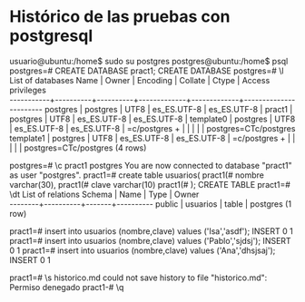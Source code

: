 # Histórico de las pruebas con postgresql

usuario@ubuntu:/home$ sudo su postgres
postgres@ubuntu:/home$ psql
postgres=# CREATE DATABASE pract1;
CREATE DATABASE
postgres=# \l
                                  List of databases
   Name    |  Owner   | Encoding |   Collate   |    Ctype    |   Access privileges   
-----------+----------+----------+-------------+-------------+-----------------------
 postgres  | postgres | UTF8     | es_ES.UTF-8 | es_ES.UTF-8 | 
 pract1    | postgres | UTF8     | es_ES.UTF-8 | es_ES.UTF-8 | 
 template0 | postgres | UTF8     | es_ES.UTF-8 | es_ES.UTF-8 | =c/postgres          +
           |          |          |             |             | postgres=CTc/postgres
 template1 | postgres | UTF8     | es_ES.UTF-8 | es_ES.UTF-8 | =c/postgres          +
           |          |          |             |             | postgres=CTc/postgres
(4 rows)

postgres=# \c pract1 postgres
You are now connected to database "pract1" as user "postgres".
pract1=# create table usuarios(
pract1(# nombre varchar(30),
pract1(# clave varchar(10)
pract1(# );
CREATE TABLE
pract1=# \dt
          List of relations
 Schema |   Name   | Type  |  Owner   
--------+----------+-------+----------
 public | usuarios | table | postgres
(1 row)

pract1=# insert into usuarios (nombre,clave) values ('Isa','asdf');
INSERT 0 1
pract1=# insert into usuarios (nombre,clave) values ('Pablo','sjdsj');
INSERT 0 1
pract1=# insert into usuarios (nombre,clave) values ('Ana','dhsjsaj');
INSERT 0 1

pract1=# \s historico.md
could not save history to file "historico.md": Permiso denegado
pract1-# \q

